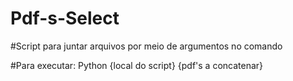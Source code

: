 # Pdf-s-Select
#Script para juntar arquivos por meio de argumentos no comando

#Para executar: Python {local do script} {pdf's a concatenar}
